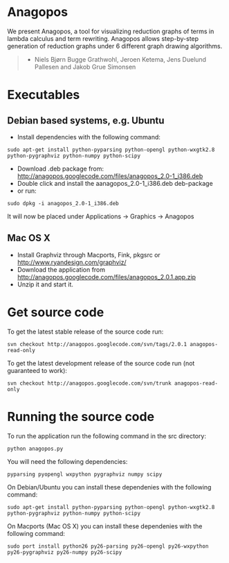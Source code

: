 # Anagopos #

We present Anagopos, a tool for visualizing reduction graphs of terms in lambda calculus and term rewriting. Anagopos allows step-by-step generation of reduction graphs under 6 different graph drawing algorithms.

> - Niels Bjørn Bugge Grathwohl, Jeroen Ketema, Jens Duelund Pallesen and Jakob Grue Simonsen

# Executables #
## Debian based systems, e.g. Ubuntu ##
  * Install dependencies with the following command:
```
sudo apt-get install python-pyparsing python-opengl python-wxgtk2.8 python-pygraphviz python-numpy python-scipy
```
  * Download .deb package from: http://anagopos.googlecode.com/files/anagopos_2.0-1_i386.deb
  * Double click and install the aanagopos\_2.0-1\_i386.deb deb-package
  * or run:
```
sudo dpkg -i anagopos_2.0-1_i386.deb
```
It will now be placed under Applications -> Graphics -> Anagopos

## Mac OS X ##
  * Install Graphviz through Macports, Fink, pkgsrc or http://www.ryandesign.com/graphviz/
  * Download the application from http://anagopos.googlecode.com/files/anagopos_2.0.1.app.zip
  * Unzip it and start it.

# Get source code #
To get the latest stable release of the source code run:
```
svn checkout http://anagopos.googlecode.com/svn/tags/2.0.1 anagopos-read-only
```
To get the latest development release of the source code run (not guaranteed to work):
```
svn checkout http://anagopos.googlecode.com/svn/trunk anagopos-read-only
```

# Running the source code #
To run the application run the following command in the src directory:
```
python anagopos.py
```
You will need the following dependencies:
```
pyparsing pyopengl wxpython pygraphviz numpy scipy
```

On Debian/Ubuntu you can install these dependenies with the following command:
```
sudo apt-get install python-pyparsing python-opengl python-wxgtk2.8 python-pygraphviz python-numpy python-scipy 
```

On Macports (Mac OS X) you can install these dependenies with the following command:
```
sudo port install python26 py26-parsing py26-opengl py26-wxpython py26-pygraphviz py26-numpy py26-scipy
```